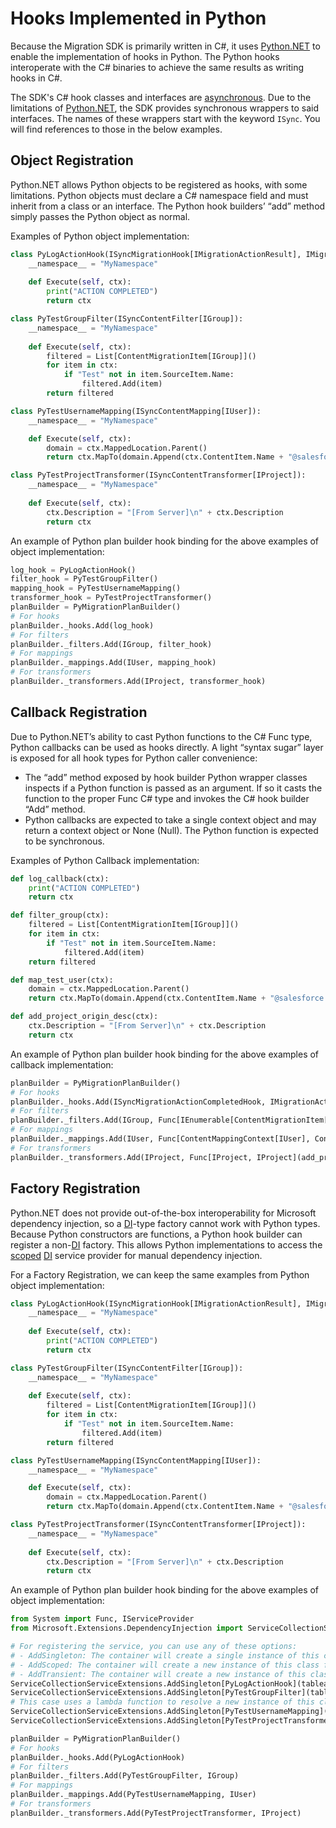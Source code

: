# Hooks Implemented in Python

Because the Migration SDK is primarily written in C#, it uses [Python.NET](https://pythonnet.github.io/) to enable the implementation of hooks in Python. The Python hooks interoperate with the C# binaries to achieve the same results as writing hooks in C#.

The SDK's C# hook classes and interfaces are [asynchronous](https://learn.microsoft.com/en-us/dotnet/csharp/asynchronous-programming/). Due to the limitations of [Python.NET](https://pythonnet.github.io/), the SDK provides synchronous wrappers to said interfaces. The names of these wrappers start with the keyword `ISync`. You will find references to those in the below examples.

## Object Registration

Python.NET allows Python objects to be registered as hooks, with some limitations. Python objects must declare a C# namespace field and must inherit from a class or an interface. The Python hook builders’ “add” method simply passes the Python object as normal.

Examples of Python object implementation:

```python
class PyLogActionHook(ISyncMigrationHook[IMigrationActionResult], IMigrationActionCompletedHook):
    __namespace__ = "MyNamespace"
    
    def Execute(self, ctx):
        print("ACTION COMPLETED")
        return ctx

class PyTestGroupFilter(ISyncContentFilter[IGroup]):
    __namespace__ = "MyNamespace"
    
    def Execute(self, ctx):
        filtered = List[ContentMigrationItem[IGroup]]()
        for item in ctx:
            if "Test" not in item.SourceItem.Name:
                filtered.Add(item)
        return filtered

class PyTestUsernameMapping(ISyncContentMapping[IUser]):
    __namespace__ = "MyNamespace"

    def Execute(self, ctx):
        domain = ctx.MappedLocation.Parent()
        return ctx.MapTo(domain.Append(ctx.ContentItem.Name + "@salesforce.com"))

class PyTestProjectTransformer(ISyncContentTransformer[IProject]):
    __namespace__ = "MyNamespace"
    
    def Execute(self, ctx):
        ctx.Description = "[From Server]\n" + ctx.Description
        return ctx
```

An example of Python plan builder hook binding for the above examples of object implementation:

```python
log_hook = PyLogActionHook()
filter_hook = PyTestGroupFilter()
mapping_hook = PyTestUsernameMapping()
transformer_hook = PyTestProjectTransformer()
planBuilder = PyMigrationPlanBuilder()
# For hooks
planBuilder._hooks.Add(log_hook)
# For filters
planBuilder._filters.Add(IGroup, filter_hook)
# For mappings
planBuilder._mappings.Add(IUser, mapping_hook)
# For transformers
planBuilder._transformers.Add(IProject, transformer_hook)
```

## Callback Registration

Due to Python.NET’s ability to cast Python functions to the C# Func type, Python callbacks can be used as hooks directly. A light “syntax sugar” layer is exposed for all hook types for Python caller convenience:

* The “add” method exposed by hook builder Python wrapper classes inspects if a Python function is passed as an argument. If so it casts the function to the proper Func C# type and invokes the C# hook builder “Add” method.
* Python callbacks are expected to take a single context object and may return a context object or None (Null). The Python function is expected to be synchronous.

Examples of Python Callback implementation:

```python
def log_callback(ctx):
    print("ACTION COMPLETED")
    return ctx

def filter_group(ctx):
    filtered = List[ContentMigrationItem[IGroup]]()
    for item in ctx:
        if "Test" not in item.SourceItem.Name:
            filtered.Add(item)
    return filtered

def map_test_user(ctx):
    domain = ctx.MappedLocation.Parent()
    return ctx.MapTo(domain.Append(ctx.ContentItem.Name + "@salesforce.com"))

def add_project_origin_desc(ctx):
    ctx.Description = "[From Server]\n" + ctx.Description
    return ctx
```

An example of Python plan builder hook binding for the above examples of callback implementation:

```python
planBuilder = PyMigrationPlanBuilder()
# For hooks
planBuilder._hooks.Add(ISyncMigrationActionCompletedHook, IMigrationActionResult, Func[IMigrationActionResult, IMigrationActionResult](log_callback))
# For filters
planBuilder._filters.Add(IGroup, Func[IEnumerable[ContentMigrationItem[IGroup]], IEnumerable[ContentMigrationItem[IGroup]]](filter_group))
# For mappings
planBuilder._mappings.Add(IUser, Func[ContentMappingContext[IUser], ContentMappingContext[IUser]](map_test_user))
# For transformers
planBuilder._transformers.Add(IProject, Func[IProject, IProject](add_project_origin_desc))
```

## Factory Registration

Python.NET does not provide out-of-the-box interoperability for Microsoft dependency injection, so a [DI](https://learn.microsoft.com/en-us/dotnet/core/extensions/dependency-injection)-type factory cannot work with Python types. Because Python constructors are functions, a Python hook builder can register a non-[DI](https://learn.microsoft.com/en-us/dotnet/core/extensions/dependency-injection) factory. This allows Python implementations to access the [scoped](https://learn.microsoft.com/en-us/dotnet/core/extensions/dependency-injection#scoped) [DI](https://learn.microsoft.com/en-us/dotnet/core/extensions/dependency-injection) service provider for manual dependency injection.

For a Factory Registration, we can keep the same examples from Python object implementation:

```python
class PyLogActionHook(ISyncMigrationHook[IMigrationActionResult], IMigrationActionCompletedHook):
    __namespace__ = "MyNamespace"
    
    def Execute(self, ctx):
        print("ACTION COMPLETED")
        return ctx

class PyTestGroupFilter(ISyncContentFilter[IGroup]):
    __namespace__ = "MyNamespace"
    
    def Execute(self, ctx):
        filtered = List[ContentMigrationItem[IGroup]]()
        for item in ctx:
            if "Test" not in item.SourceItem.Name:
                filtered.Add(item)
        return filtered

class PyTestUsernameMapping(ISyncContentMapping[IUser]):
    __namespace__ = "MyNamespace"

    def Execute(self, ctx):
        domain = ctx.MappedLocation.Parent()
        return ctx.MapTo(domain.Append(ctx.ContentItem.Name + "@salesforce.com"))

class PyTestProjectTransformer(ISyncContentTransformer[IProject]):
    __namespace__ = "MyNamespace"
    
    def Execute(self, ctx):
        ctx.Description = "[From Server]\n" + ctx.Description
        return ctx
```

An example of Python plan builder hook binding for the above examples of object implementation:

```python
from System import Func, IServiceProvider
from Microsoft.Extensions.DependencyInjection import ServiceCollectionServiceExtensions

# For registering the service, you can use any of these options:
# - AddSingleton: The container will create a single instance of this class during all the application execution.
# - AddScoped: The container will create a new instance of this class for each Scope of the running application. Inside each scope, the instance will be like a Singleton.
# - AddTransient: The container will create a new instance of this class every time the application tries to use a given class.
ServiceCollectionServiceExtensions.AddSingleton[PyLogActionHook](tableau_migration._service_collection)
ServiceCollectionServiceExtensions.AddSingleton[PyTestGroupFilter](tableau_migration._service_collection)
# This case uses a lambda function to resolve a new instance of this class. This pattern could be used to resolve specific services from the DI container.
ServiceCollectionServiceExtensions.AddSingleton[PyTestUsernameMapping](tableau_migration._service_collection,Func[IServiceProvider, TestUserMapping](lambda service_provider: TestUserMapping()))
ServiceCollectionServiceExtensions.AddSingleton[PyTestProjectTransformer](tableau_migration._service_collection)

planBuilder = PyMigrationPlanBuilder()
# For hooks
planBuilder._hooks.Add(PyLogActionHook)
# For filters
planBuilder._filters.Add(PyTestGroupFilter, IGroup)
# For mappings
planBuilder._mappings.Add(PyTestUsernameMapping, IUser)
# For transformers
planBuilder._transformers.Add(PyTestProjectTransformer, IProject)

```
